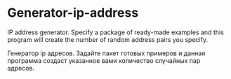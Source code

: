 # Generator-ip-address
IP address generator. Specify a package of ready-made examples and this program will create the number of random address pairs you specify. 


 Генератор ip адресов. Задайте пакет готовых примеров и данная программа создаст указанное вами количество случайных пар адресов.
